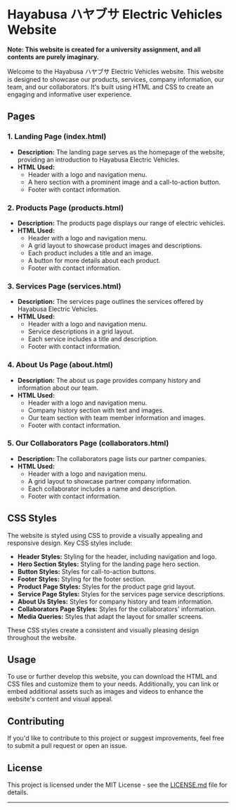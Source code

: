 # Hayabusa ハヤブサ Electric Vehicles Website

**Note: This website is created for a university assignment, and all contents are purely imaginary.**

Welcome to the Hayabusa ハヤブサ Electric Vehicles website. This website is designed to showcase our products, services, company information, our team, and our collaborators. It's built using HTML and CSS to create an engaging and informative user experience.

## Pages

### 1. Landing Page (index.html)

- **Description:** The landing page serves as the homepage of the website, providing an introduction to Hayabusa Electric Vehicles.
- **HTML Used:**
  - Header with a logo and navigation menu.
  - A hero section with a prominent image and a call-to-action button.
  - Footer with contact information.

### 2. Products Page (products.html)

- **Description:** The products page displays our range of electric vehicles.
- **HTML Used:**
  - Header with a logo and navigation menu.
  - A grid layout to showcase product images and descriptions.
  - Each product includes a title and an image.
  - A button for more details about each product.
  - Footer with contact information.

### 3. Services Page (services.html)

- **Description:** The services page outlines the services offered by Hayabusa Electric Vehicles.
- **HTML Used:**
  - Header with a logo and navigation menu.
  - Service descriptions in a grid layout.
  - Each service includes a title and description.
  - Footer with contact information.

### 4. About Us Page (about.html)

- **Description:** The about us page provides company history and information about our team.
- **HTML Used:**
  - Header with a logo and navigation menu.
  - Company history section with text and images.
  - Our team section with team member information and images.
  - Footer with contact information.

### 5. Our Collaborators Page (collaborators.html)

- **Description:** The collaborators page lists our partner companies.
- **HTML Used:**
  - Header with a logo and navigation menu.
  - A grid layout to showcase partner company information.
  - Each collaborator includes a name and description.
  - Footer with contact information.

## CSS Styles

The website is styled using CSS to provide a visually appealing and responsive design. Key CSS styles include:

- **Header Styles:** Styling for the header, including navigation and logo.
- **Hero Section Styles:** Styling for the landing page hero section.
- **Button Styles:** Styles for call-to-action buttons.
- **Footer Styles:** Styling for the footer section.
- **Product Page Styles:** Styles for the product page grid layout.
- **Service Page Styles:** Styles for the services page service descriptions.
- **About Us Styles:** Styles for company history and team information.
- **Collaborators Page Styles:** Styles for the collaborators' information.
- **Media Queries:** Styles that adapt the layout for smaller screens.

These CSS styles create a consistent and visually pleasing design throughout the website.

## Usage

To use or further develop this website, you can download the HTML and CSS files and customize them to your needs. Additionally, you can link or embed additional assets such as images and videos to enhance the website's content and visual appeal.

## Contributing

If you'd like to contribute to this project or suggest improvements, feel free to submit a pull request or open an issue.

## License

This project is licensed under the MIT License - see the [LICENSE.md](LICENSE.md) file for details.

---
